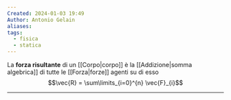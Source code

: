 ```yaml
---
Created: 2024-01-03 19:49
Author: Antonio Gelain
aliases: 
tags:
  - fisica
  - statica
---
```


La **forza risultante** di un [[Corpo|corpo]] è la [[Addizione|somma algebrica]] di tutte le [[Forza|forze]] agenti su di esso
$$\vec{R} = \sum\limits_{i=0}^{n} \vec{F}_{i}$$

---

